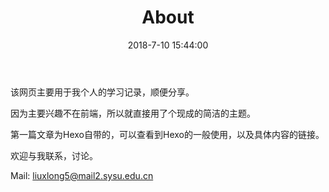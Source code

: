 ﻿---
layout: "about"
title: "About"
date: 2018-7-10 15:44:00
comments: true
---

该网页主要用于我个人的学习记录，顺便分享。

因为主要兴趣不在前端，所以就直接用了个现成的简洁的主题。

第一篇文章为Hexo自带的，可以查看到Hexo的一般使用，以及具体内容的链接。

欢迎与我联系，讨论。

Mail: liuxlong5@mail2.sysu.edu.cn